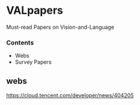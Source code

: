 # VALpapers
Must-read Papers on Vision-and-Language

### Contents
* Webs
* Survey Papers

## webs
https://cloud.tencent.com/developer/news/404205

## 
